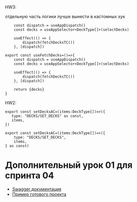 HW3: 

отдельную часть логики лучше вынести в кастомных хук
```
    const dispatch = useAppDispatch()
    const decks = useAppSelector<DeckType[]>(selectDecks)

    useEffect(() => {
        dispatch(fetchDecksTC())
    }, [dispatch])
```

```
export const useFetchDecks=()=>{
    const dispatch = useAppDispatch()
    const decks = useAppSelector<DeckType[]>(selectDecks)

    useEffect(() => {
        dispatch(fetchDecksTC())
    }, [dispatch])

    return {decks}
}
```

HW2: 

```
export const setDecksAC=(items:DeckType[])=>({
   type: "DECKS/SET_DECKS" as const,
   items,
})
```

```
export const setDecksAC=(items:DeckType[])=>({
    type: "DECKS/SET_DECKS",
    items,
} as const) 
```

# Дополнительный урок 01 для спринта 04

- [Swagger документация](https://api.flashcards.andrii.es/docs)
- [Пример готового проекта](https://04-sprint-01-add-lesson-flashcards.vercel.app/)

